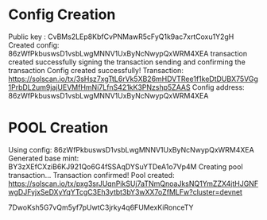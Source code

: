 # Config Creation

Public key :  CvBMs2LEp8KbfCvPNMawR5cFyQ1k9ac7xrtCoxu1Y2gH
Created config: 86zWfPkbuswsD1vsbLwgMNNV1UxByNcNwypQxWRM4XEA
transaction created successfully
signing the transaction
sending and confirming the transaction
Config created successfully!
Transaction: https://solscan.io/tx/3sHsz7xgTtL6rVk5XB26mHDVTRee1f1keDtDUBX75VGg1PrbDL2um9jajUEVMfHmNi7LfnS421kK3PNzshp5ZAAS
Config address: 86zWfPkbuswsD1vsbLwgMNNV1UxByNcNwypQxWRM4XEA


# POOL Creation
Using config: 86zWfPkbuswsD1vsbLwgMNNV1UxByNcNwypQxWRM4XEA
Generated base mint: BY3zXEfCXziB6KJ921Qo6G4fSSAqDYSuYTDeA1o7Vp4M
Creating pool transaction...
Transaction confirmed!
Pool created: https://solscan.io/tx/pxg3srJUqnPikSUj7aTNmQnoaJksNQ1YmZZX4jtHJGNFwgDJFyjxSeDXyYqYTcgC3Eh3ytbt3bY3wXX7oZfMLFw?cluster=devnet


7DwoKsh5G7vQm5yf7pUwtC3jrky4q6FUMexKiRonceTY